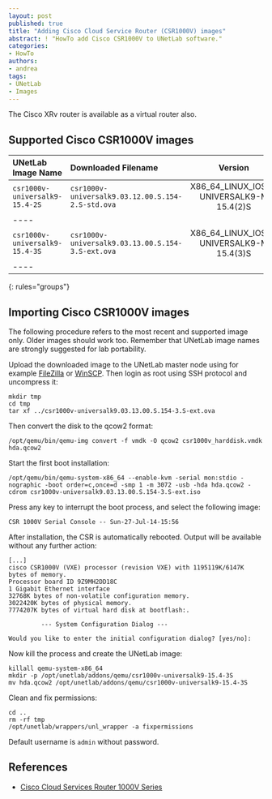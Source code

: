 ```yaml
---
layout: post
published: true
title: "Adding Cisco Cloud Service Router (CSR1000V) images"
abstract: ! "HowTo add Cisco CSR1000V to UNetLab software."
categories:
- HowTo
authors:
- andrea
tags:
- UNetLab
- Images
---
```


The Cisco XRv router is available as a virtual router also.

## Supported Cisco CSR1000V images

| UNetLab Image Name | Downloaded Filename | Version | vCPUs | vRAM |
|:--|:--|:-:|:-:|:-:|
| `csr1000v-universalk9-15.4-2S` | `csr1000v-universalk9.03.12.00.S.154-2.S-std.ova` | X86_64_LINUX_IOSD-UNIVERSALK9-M 15.4(2)S | 1 | 2560 |
|----
| `csr1000v-universalk9-15.4-3S` | `csr1000v-universalk9.03.13.00.S.154-3.S-ext.ova` | X86_64_LINUX_IOSD-UNIVERSALK9-M 15.4(3)S | 1 | 2560 |
|----
{: rules="groups"}

## Importing Cisco CSR1000V images

The following procedure refers to the most recent and supported image only. Older images should work too. Remember that UNetLab image names are strongly suggested for lab portability.

Upload the downloaded image to the UNetLab master node using for example [FileZilla](https://filezilla-project.org/ "FileZilla") or [WinSCP](http://winscp.net/ "WinSCP"). Then login as root using SSH protocol and uncompress it:

~~~
mkdir tmp
cd tmp
tar xf ../csr1000v-universalk9.03.13.00.S.154-3.S-ext.ova
~~~

Then convert the disk to the qcow2 format:

~~~
/opt/qemu/bin/qemu-img convert -f vmdk -O qcow2 csr1000v_harddisk.vmdk hda.qcow2
~~~

Start the first boot installation:

~~~
/opt/qemu/bin/qemu-system-x86_64 --enable-kvm -serial mon:stdio -nographic -boot order=c,once=d -smp 1 -m 3072 -usb -hda hda.qcow2 -cdrom csr1000v-universalk9.03.13.00.S.154-3.S-ext.iso
~~~

Press any key to interrupt the boot process, and select the following image:

~~~
CSR 1000V Serial Console -- Sun-27-Jul-14-15:56
~~~

After installation, the CSR is automatically rebooted. Output will be available without any further action:

~~~
[...]
cisco CSR1000V (VXE) processor (revision VXE) with 1195119K/6147K bytes of memory.
Processor board ID 9Z9MH2DD18C
1 Gigabit Ethernet interface
32768K bytes of non-volatile configuration memory.
3022420K bytes of physical memory.
7774207K bytes of virtual hard disk at bootflash:.

         --- System Configuration Dialog ---

Would you like to enter the initial configuration dialog? [yes/no]:
~~~

Now kill the process and create the UNetLab image:

~~~
killall qemu-system-x86_64
mkdir -p /opt/unetlab/addons/qemu/csr1000v-universalk9-15.4-3S
mv hda.qcow2 /opt/unetlab/addons/qemu/csr1000v-universalk9-15.4-3S
~~~

Clean and fix permissions:

~~~
cd ..
rm -rf tmp
/opt/unetlab/wrappers/unl_wrapper -a fixpermissions
~~~

Default username is `admin` without password.

## References

* [Cisco Cloud Services Router 1000V Series](http://www.cisco.com/c/en/us/products/routers/cloud-services-router-1000v-series/index.html "Cisco Cloud Services Router 1000V Series")
